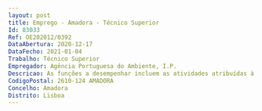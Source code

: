 ```yaml
--- 
layout: post
title: Emprego - Amadora - Técnico Superior
Id: 83033
Ref: OE202012/0392
DataAbertura: 2020-12-17
DataFecho: 2021-01-04
Trabalho: Técnico Superior
Empregador: Agência Portuguesa do Ambiente, I.P.
Descricao: As funções a desempenhar incluem as atividades atribuídas à Autoridade Nacional de Segurança de barragens, tal como definidas no Decreto  Lei n.º 21 2018, de 28 de Março, que estabelece o Regulamento de Segurança de Barragens (RSB) e o Regulamento de Pequenas Barragens (RPB), e tendo em conta os Guias Técnicos complementares e demais legislação conexa.Inclui a fiscalização da aplicação regulamentar e técnica junto das diversas entidades responsáveis pela estão das barragens (“donos de obra”), em todos os aspetos abrangidos no controlo de segurança, bem como participação nas atividades conexas do GSB, incluindo entre outras Elaboração de pareceres técnicos Participação em comissões técnicas Interação com entidades intervenientes no processo de segurança de barragens Ligação com a legislação e setores de recursos hídricos e licenciamento Apoio ao planeamento e melhoria de práticas e procedimentos do GSB.
CodigoPostal: 2610-124 AMADORA
Concelho: Amadora
Distrito: Lisboa
--- 
```

